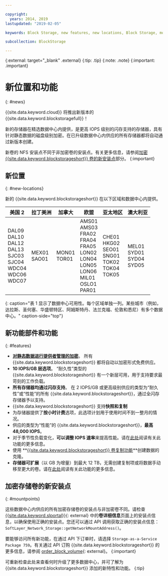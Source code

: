 ```yaml
---

copyright:
  years: 2014, 2019
lastupdated: "2019-02-05"

keywords: Block Storage, new features, new locations, Block Storage, mount point changes, select data centers, ISCSI,

subcollection: BlockStorage

---
```

{:external: target="_blank" .external}
{:tip: .tip}
{:note: .note}
{:important: .important}

# 新位置和功能
{: #news}

{{site.data.keyword.cloud}} 将推出新版本的 {{site.data.keyword.blockstoragefull}}！

新的存储器在精选数据中心内提供，是更高 IOPS 级别的闪存支持的存储器，具有针对静态数据的磁盘级别加密。在已升级数据中心内供应的所有存储器都将自动通过新版本创建。

新卷的 NFS 安装点不同于非加密卷的安装点。有关更多信息，请参阅[加密 {{site.data.keyword.blockstorageshort}} 卷的新安装点](#mountpoints)部分。
{:important}

## 新位置
{: #new-locations}

新的 {{site.data.keyword.blockstorageshort}} 在以下区域和数据中心内提供。

|美国 2|拉丁美洲|加拿大|欧盟|亚太地区|澳大利亚|
|-----|-----|-----|-----|-----|------|
|DAL09<br >DAL10<br />DAL12<br />DAL13<br />SJC03<br />SJC04<br />WDC04<br />WDC06<br />WDC07|MEX01<br />SAO01|MON01<br />TOR01|AMS01<br />AMS03<br />FRA02<br />FRA04<br />FRA05<br />LON02<br />LON04<br />LON05<br />LON06<br />MIL01<br />OSLO1<br />PAR01|CHE01<br />HKG02<br />SEO01<br />SNG01<br />TOK02<br />TOK04<br />TOK05|MEL01<br />SYD01<br />SYD04<br />        SYD05|
{: caption="表 1 显示了数据中心可用性。每个区域单独一列。某些城市（例如，达拉斯、圣何塞、华盛顿特区、阿姆斯特丹、法兰克福、伦敦和悉尼）有多个数据中心。" caption-side="top"}


## 新功能部件和功能
{: #features}

- **[对静态数据进行提供者管理的加密](/docs/infrastructure/BlockStorage?topic=BlockStorage-encryption)**。
  所有 {{site.data.keyword.blockstorageshort}} 都将自动以加密形式免费供应。
- **10 IOPS/GB 层选项**。
  “耐久性”类型的 {{site.data.keyword.blockstorageshort}} 有一个新层可用，用于支持要求最苛刻的工作负载。
- **所有存储器均通过闪存支持**。
  在 2 IOPS/GB 或更高级别供应的类型为“耐久性”或“性能”的所有 {{site.data.keyword.blockstorageshort}}，通过全闪存存储器予以支持。
- {{site.data.keyword.blockstorageshort}} 支持**快照和复制**
- 为存储器提供了**按小时计费**选项，此选项计划用于使用时间不到一整月的情况。
- 供应的类型为“性能”的 {{site.data.keyword.blockstorageshort}}，**最高 48,000 IOPS**。
- 对于季节性负载变化，**可以调整 IOPS 速率**来提高性能。请在[此处](/docs/infrastructure/BlockStorage?topic=BlockStorage-adjustingIOPS)阅读有关此功能的更多信息。
- 使用 **[{{site.data.keyword.blockstorageshort}} 卷复制功能](/docs/infrastructure/BlockStorage?topic=BlockStorage-duplicatevolume)**创建数据的克隆。
- **存储器可扩展**（以 GB 为增量）到最大 12 TB，无需创建复制项或将数据手动移至更大的卷。请在[此处](/docs/infrastructure/BlockStorage?topic=BlockStorage-expandingcapacity)阅读有关此功能的更多信息。

## 加密存储卷的新安装点
{: #mountpoints}

这些数据中心内供应的所有加密存储卷的安装点与非加密卷不同。请检查 [{{site.data.keyword.slportal}}](https://control.softlayer.com/){: external} 中的**卷详细信息**页面上的安装点信息，以确保使用正确的安装点。您还可以通过 API 调用获取正确的安装点信息：`SoftLayer_Network_Storage::getNetworkMountAddress()`。

要能够访问所有新功能，在通过 API 下订单时，请选择 `Storage-as-a-Service Package 759`。有关通过 API 订购 {{site.data.keyword.blockstorageshort}} 的更多信息，请参阅 [order_block_volume](https://softlayer-python.readthedocs.io/en/latest/api/managers/block/#SoftLayer.managers.block.BlockStorageManager.order_block_volume){: external}。
{:important}

可重新检查此处来查看何时升级了更多数据中心，并可了解为 {{site.data.keyword.blockstorageshort}} 添加的新特性和功能。
{:tip}
